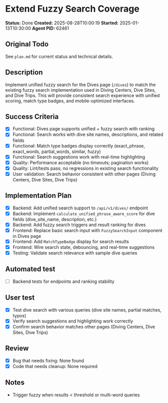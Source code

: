 # Extend Fuzzy Search Coverage

**Status:** Done
**Created:** 2025-08-28T10:00:19
**Started:** 2025-01-13T10:30:00
**Agent PID:** 62461

## Original Todo
See `plan.md` for current status and technical details.

## Description
Implement unified fuzzy search for the Dives page (`/dives`) to match the existing fuzzy search implementation used in Diving Centers, Dive Sites, and Dive Trips. This will provide consistent search experience with unified scoring, match type badges, and mobile-optimized interfaces.

## Success Criteria
- [x] Functional: Dives page supports unified + fuzzy search with ranking
- [x] Functional: Search works with dive site names, descriptions, and related fields
- [x] Functional: Match type badges display correctly (exact_phrase, exact_words, partial_words, similar, fuzzy)
- [x] Functional: Search suggestions work with real-time highlighting
- [x] Quality: Performance acceptable (no timeouts; pagination works)
- [x] Quality: Lint/tests pass; no regressions in existing search functionality
- [x] User validation: Search behavior consistent with other pages (Diving Centers, Dive Sites, Dive Trips)

## Implementation Plan
- [x] Backend: Add unified search support to `/api/v1/dives/` endpoint
- [x] Backend: Implement `calculate_unified_phrase_aware_score` for dive fields (dive_site_name, description, etc.)
- [x] Backend: Add fuzzy search triggers and result ranking for dives
- [x] Frontend: Replace basic search input with `FuzzySearchInput` component in Dives page
- [x] Frontend: Add `MatchTypeBadge` display for search results
- [x] Frontend: Wire search state, debouncing, and real-time suggestions
- [x] Testing: Validate search relevance with sample dive queries

## Automated test
- [ ] Backend tests for endpoints and ranking stability

## User test
- [x] Test dive search with various queries (dive site names, partial matches, typos)
- [x] Verify search suggestions and highlighting work correctly
- [x] Confirm search behavior matches other pages (Diving Centers, Dive Sites, Dive Trips)

## Review
- [x] Bug that needs fixing: None found
- [x] Code that needs cleanup: None required

## Notes
- Trigger fuzzy when results < threshold or multi-word queries
